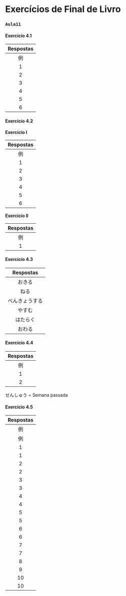 # Exercícios de Final de Livro

### `Aula11`

#### Exercício 4.1

|Respostas|
|:-:|
|例|12:10|じゅうにじ　じゅうぷん|
|1|01:00|いちじ|
|2|04:30|よじはん|
|3|06:15|ろくじ　じゅうごふん|
|4|07:10|しちじ　じゅうぷん|
|5|09:35|くじ　さんじゅうごふん|
|6|10:20|じゅうじ　にじっぷん|

#### Exercício 4.2

**Exercício I**

|Respostas|
|:-:|
|例|にちようび|
|1|げつようび|
|2|かようび|
|3|すいようび|
|4|もくようび|
|5|きんようび|
|6|どようびと|

**Exercício II**

|Respostas|
|:-:|
|例|タワポンさんの　がっこうは　げつようびから　きんようびまで　です。<br>９じから　３じまで　です。<br>ひるやすみは　１２じから　１じまで　です。|
|1|ぼくの　がっこうは　げつようびと　すいようびと　きんようび　です。<br>くじから　さんじはんまで　です。<br>ひろやすみは　じゅういちじから　じゅうにじゅう　まで　です。|

#### Exercício 4.3

|Respostas|
|:-:|
|おきる|おきます|おきません|おきました|おきませんでした|
|ねる|ねます|ねません|ねました|ねませんでした|
|べんきょうする|べんきょうします|べんきょうしません|べんきょうしました|べんきょうしませんでした|
|やすむ|やすみます|やすみません|やすみました|やすみませんでした|
|はたらく|はたらきます|はたらきません|はたらきました|はたらきませんでした|
|おわる|おわります|おわりません|おわりました|おわりませんでした|

#### Exercício 4.4

|Respostas|
|:-:|
|例||きむらさんは　まいにち　しちじに　おきます。<br>くじから　ごじじゅうごふんまで　はたらきます。<br>じゅういちじに　ねます。<br>にちようび　やすみます。|
|1|まにち|ぼくは　まいにち　しちじはんに　おきます。はちじから　るくじまで　べんきょうします。<br>ひろやすみは　じゅうじから　いちじまで　です。<br>じゅうにじに　ねます。<br>どようびと　にちようび　やすみます。|
|2|せんしゅうのにちようび|ぼくは　せんしゅうのにちようび　はちじに　おきました。<br>じゅうじから　よじまで　べんきょうしました。<br>じゅういちじに　ねました。|

せんしゅう = Semana passada

#### Exercício 4.5

|Respostas|
|:-:|
|例|A|いま　９じですか。|
|例|B|はい、９じです。|
|1|A|いま　なんじですか。|
|1|B|４じです。|
|2|A|あしたは　なんようび　ですか。|
|2|B|もくようび　です。|
|3|A|でんわばんごうは　なんばん　です。|
|3|B|３４１の　２５３１です。|
|4|A|けさ　なんじに　おきましたか。|
|4|B|７じに　おきました。|
|5|A|こんばん　べんきょうしますか。|
|5|B|はい、べんきょうします。|
|6|A|きのう　はたらきましたか。|
|6|B|いいえ、はたらきませんでした。|
|7|A|ぎんこうは　なんじから　ですか。|
|7|B|９じから　です。|
|8|デパートは　１０じから　です。||
|9||ひるやすみは　１じにおわります。|
|10|A|やすみは　なんようび　ですか。|
|10|B|どようびと　にちようび　です。|
